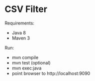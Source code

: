 # CSV Filter

Requirements:
- Java 8
- Maven 3

Run:
- mvn compile
- mvn test (optional)
- mvn exec:java
- point browser to http://localhost:9090

